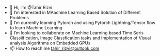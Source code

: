 - 👋 Hi, I’m @Tahir Rizvi
- 👀 I’m interested in MAachine Learning Based Solution of Different Problems
- 🌱 I’m currently learning Pytorch and using Pytorch Lightning/Tensor flow to learn Machine Learning
- 💞️ I’m looking to collaborate on Machine Learning based Time Seris Classiification, Image Classfication tasks and Implementation of Visual analysis Algorithms on Embedded GPUs
- 📫 How to reach me tahir_rizvi@outlook.com

<!---
t-rizvi/t-rizvi is a ✨ special ✨ repository because its `README.md` (this file) appears on your GitHub profile.
You can click the Preview link to take a look at your changes.
--->
